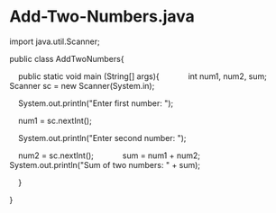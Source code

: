 # Add-Two-Numbers.java

import java.util.Scanner;

public class AddTwoNumbers{

    public static void main (String[] args){
    
    
    int num1, num2, sum;
    
    
    Scanner sc = new Scanner(System.in);
    
    System.out.println("Enter first number: ");
    
    num1 = sc.nextInt();
    
    System.out.println("Enter second number: ");
    
    num2 = sc.nextInt();
    
    
    sum = num1 + num2;
    
    
    System.out.println("Sum of two numbers: " + sum);
    
    }
    
}
